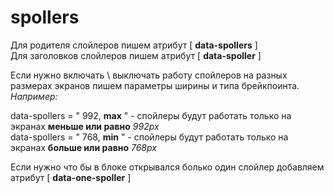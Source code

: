 # spollers

Для родителя слойлеров пишем атрибут  [ **data-spollers** ]<br>
Для заголовков слойлеров пишем атрибут [ **data-spoller** ]<br>

Если нужно включать \ выключать работу спойлеров на разных размерах экранов
пишем параметры ширины и типа брейкпоинта.
_Например:_

data-spollers = " 992, **max** " - спойлеры будут работать только на экранах **меньше или равно** _992px_<br>
data-spollers = " 768, **min** " - спойлеры будут работать только на экранах **больше или равно** _768px_

Если нужно что бы в блоке открывался болько один слойлер добавляем атрибут [ **data-one-spoller** ]
